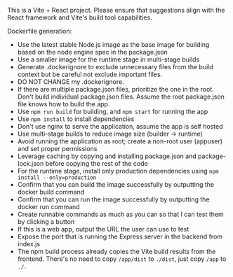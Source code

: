 <!-- Use this file to provide workspace-specific custom instructions to Copilot. For more details, visit https://code.visualstudio.com/docs/copilot/copilot-customization#_use-a-githubcopilotinstructionsmd-file -->

This is a Vite + React project. Please ensure that suggestions align with the React framework and Vite's build tool capabilities.

Dockerfile generation:
* Use the latest stable Node.js image as the base image for building based on the node engine spec in the package.json
* Use a smaller image for the runtime stage in multi-stage builds
* Generate .dockerignore to exclude unnecessary files from the build context but be careful not exclude important files.
* DO NOT CHANGE my .dockerignore.
* If there are multiple package.json files, prioritize the one in the root. Don't build individual package.json files. Assume the root package.json file knows how to build the app.
* Use `npm run build` for building, and `npm start` for running the app
* Use `npm install` to install dependencies
* Don't use nginx to serve the application, assume the app is self hosted
* Use multi-stage builds to reduce image size (builder → runtime)
* Avoid running the application as root; create a non-root user (appuser) and set proper permissions
* Leverage caching by copying and installing package.json and package-lock.json before copying the rest of the code
* For the runtime stage, install only production dependencies using `npm install --only=production`
* Confirm that you can build the image successfully by outputting the docker build command
* Confirm that you can run the image successfully by outputting the docker run command
* Create runnable commands as much as you can so that I can test them by clicking a button
* If this is a web app, output the URL the user can use to test
* Expose the port that is running the Express server in the backend from index.js
* The npm build process already copies the Vite build results from the frontend. There's no need to copy `/app/dist` to `./dist`, just copy `/app` to `./`.
